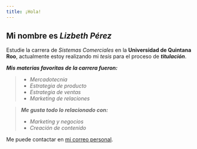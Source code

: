```yaml
---
title: ¡Hola!
---
```



Mi nombre es *Lizbeth Pérez*
----

Estudie la carrera de _Sistemas Comerciales_ en la **Universidad de Quintana Roo**, actualmente estoy realizando mi _tesis_ para el proceso de ***titulación***. 

 ___Mis materias favoritas de la carrera fueron:___ 
> * _Mercadotecnia_
> * _Estrategia de producto_ 
> * _Estrategia de ventas_ 
> * _Marketing de relaciones_ 

> ***Me gusta todo lo relacionado con:***
> * _Marketing y negocios_
> * _Creación de contenido_ 

Me puede contactar en [mi correo personal][1].  

   [1]: lizbethperezr@outlook.com


